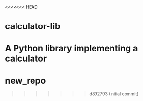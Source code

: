 <<<<<<< HEAD
# calculator-lib
A Python library implementing a calculator
=======
# new_repo
>>>>>>> d892793 (Initial commit)

